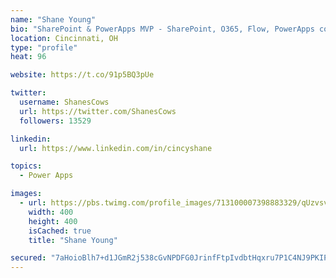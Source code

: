 ```yaml
---
name: "Shane Young"
bio: "SharePoint & PowerApps MVP - SharePoint, O365, Flow, PowerApps consulting? @PowerApps911 | Pure Snark? You found it."
location: Cincinnati, OH
type: "profile"
heat: 96

website: https://t.co/91p5BQ3pUe

twitter:
  username: ShanesCows
  url: https://twitter.com/ShanesCows
  followers: 13529

linkedin:
  url: https://www.linkedin.com/in/cincyshane

topics:
  - Power Apps

images:
  - url: https://pbs.twimg.com/profile_images/713100007398883329/qUzvsvQ3_400x400.jpg
    width: 400
    height: 400
    isCached: true
    title: "Shane Young"

secured: "7aHoioBlh7+d1JGmR2j538cGvNPDFG0JrinfFtpIvdbtHqxru7P1C4NJ9PKIPABuGOAD3cljDjpa1olD0hqmBOWqde+9+yaAnHF0//9uSOh4l2J/3V2RV/25IrOQEDWmT5TZFUAtpA00plVV5fH8spwjijDUmOy5LMbb/pHPitqm8doFmHvoSJUbt+2xfSeuSDQ7jE/N6GztOowQKxdO81fquF6CxmBoA39ALsLPDZWd+3NQb4I199bHkn8GEpDeHO3sVgq1RMp6YomqA/UZAPCZa/BCAf1cxvVtknKu8rr134x2RDSSAo4VRTc5MofSATuwn9ri1vJy5D6z+r/UMzC7khvILWKB6wugeU54/IvJ/VjRrj8bqJdRr3Fdc7opdZSi5YLecNdGDk/CUy8Cb0qS+lI/kUkjC43zICa12Pk=;3rcEIf6Snenk8rxs0N6S0A=="
---
```


